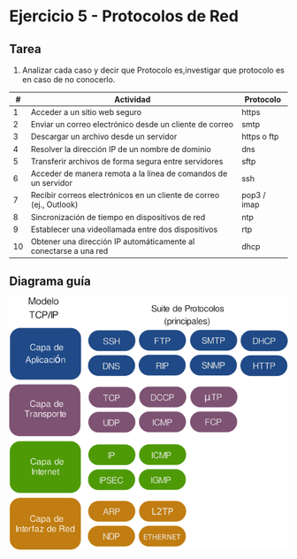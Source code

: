 # Ejercicio 5 - Protocolos de Red

## Tarea
1. Analizar cada caso y decir que Protocolo es,investigar que protocolo es en caso de no conocerlo.

| **#** | **Actividad** | **Protocolo** |
|-------|---------------|---------------|
| 1     | Acceder a un sitio web seguro                             | https |
| 2     | Enviar un correo electrónico desde un cliente de correo   | smtp |
| 3     | Descargar un archivo desde un servidor                    |https o ftp |
| 4     | Resolver la dirección IP de un nombre de dominio          | dns |
| 5     | Transferir archivos de forma segura entre servidores      | sftp |
| 6     | Acceder de manera remota a la línea de comandos de un servidor | ssh |
| 7     | Recibir correos electrónicos en un cliente de correo (ej., Outlook) | pop3 / imap |
| 8     | Sincronización de tiempo en dispositivos de red           | ntp |
| 9     | Establecer una videollamada entre dos dispositivos        | rtp |
| 10    | Obtener una dirección IP automáticamente al conectarse a una red | dhcp |


## Diagrama guía

<img src="../auxiliar/ej5.png">